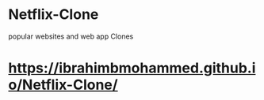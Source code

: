 # Netflix-Clone
popular websites and web app Clones
# https://ibrahimbmohammed.github.io/Netflix-Clone/
